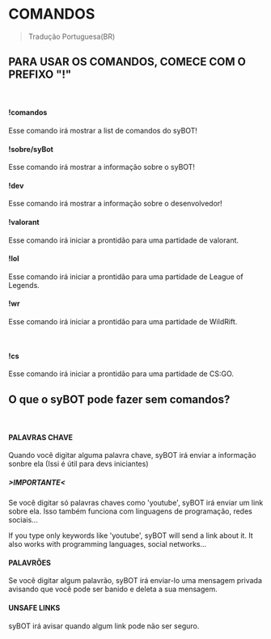 # COMANDOS

> Tradução Portuguesa(BR)

## PARA USAR OS COMANDOS, COMECE COM O PREFIXO "!"

<br>

#### !comandos

Esse comando irá mostrar a list de comandos do syBOT!
<br>

#### !sobre/syBot

Esse comando irá mostrar a informação sobre o syBOT!
<br>

#### !dev

Esse comando irá mostrar a informação sobre o desenvolvedor!
<br>

#### !valorant

Esse comando irá iniciar a prontidão para uma partidade de valorant.
<br>

#### !lol

Esse comando irá iniciar a prontidão para uma partidade de League of Legends.
<br>

#### !wr

Esse comando irá iniciar a prontidão para uma partidade de WildRift.

<br>

#### !cs

Esse comando irá iniciar a prontidão para uma partidade de CS:GO.
<br>

## O que o syBOT pode fazer sem comandos?
<br>

#### PALAVRAS CHAVE

Quando você digitar alguma palavra chave, syBOT irá enviar a informação sonbre ela
(Issi é útil para devs iniciantes)
<br>


##### >IMPORTANTE<

Se você digitar só palavras chaves como 'youtube', syBOT irá enviar um link sobre ela.
Isso também funciona com linguagens de programação, redes sociais...

If you type only keywords like 'youtube', syBOT will send a link about it.
It also works with programming languages, social networks...
<br>

#### PALAVRÕES

Se você digitar algum palavrão, syBOT irá enviar-lo uma mensagem privada avisando que você 
pode ser banido e deleta a sua mensagem.
<br>

#### UNSAFE LINKS

syBOT irá avisar quando algum link pode não ser seguro.
